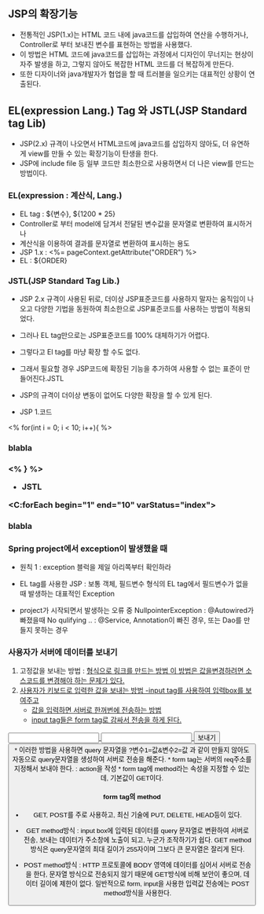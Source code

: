## JSP의 확장기능
* 전통적인 JSP(1.x)는 HTML 코드 내에 java코드를 삽입하여 연산을 수행하거나, Controller로 부터 보내진 변수를 표현하는 방법을 사용했다. 
* 이 방법은 HTML 코드에 java코드를 삽입하는 과정에서 디자인이 무너지는 현상이 자주 발생을 하고, 그렇지 않아도 복잡한 HTML 코드를 더 복잡하게 만든다. 
* 또한 디자이너와 java개발자가 협업을 할 때 트러블을 일으키는 대표적인 상황이 연출된다. 

## EL(expression Lang.) Tag 와  JSTL(JSP Standard tag Lib)
* JSP(2.x) 규격이 나오면서 HTML코드에 java코드를 삽입하지 않아도, 더 유연하게 view를 만들 수 있는 확장기능이 탄생을 한다. 
* JSP에 include file 등 일부 코드만 최소한으로 사용하면서 더 나은 view를 만드는 방법이다. 

### EL(expression : 계산식, Lang.)
* EL tag : ${변수}, ${1200 * 25}
* Controller로 부터 model에 담겨서 전달된 변수값을 문자열로 변환하여 표시하거나
* 계산식을 이용하여 결과를 문자열로 변환하여 표시하는 용도 
* JSP 1.x : <%= pageContext.getAttribute("ORDER") %>
* EL : ${ORDER}

### JSTL(JSP Standard Tag Lib.)
* JSP 2.x 규격이 사용된 뒤로, 더이상 JSP표준코드를 사용하지 말자는 움직임이 나오고
	다양한 기법을 동원하여 최소한으로 JSP표준코드를 사용하는 방법이 적용되었다. 
* 그러나 EL tag만으로는 JSP표준코드를 100% 대체하기가 어렵다.
* 그렇다고 El tag를 마냥 확장 할 수도 없다.
* 그래서 필요할 경우 JSP코드에 확장된 기능을 추가하여 사용할 수 없는 표준이 만들어진다.JSTL
* JSP의 규격이 더이상 변동이 없어도 다양한 확장을 할 수 있게 된다. 

* JSP 1.코드

<%
	for(int i = 0; i < 10; i++){
%>
<h3>blabla<h3>
<%
}
%>

* JSTL 

<C:forEach begin="1" end="10" varStatus="index">
<h3>blabla<h3>
</C:forEach>

### Spring project에서 exception이 발생했을 때
* 원칙 1 : exception 블럭을 제일 아리쪽부터 확인하라
* EL tag를 사용한 JSP : 보통 객체, 필드변수 형식의 EL tag에서 필드변수가 없을 때 
발생하는 대표적인 Exception

* project가 시작되면서 발생하는 오류 중
NullpointerException : @Autowired가 빠졌을때
No qulifying .. : @Service, Annotation이 빠진 경우, 또는 Dao를 만들지 못하는 경우 

### 사용자가 서버에 데이터를 보내기
1. 고정값을 보내는 방법 : <a href="주소?변수=값">형식으로 링크를 만드는 방법
     이 방법은 값을변경하려면 소스코드를 변경해야 하는 문제가 있다. 
2. 사용자가 키보드로 입력한 값을 보내는 방법
   -input tag를 사용하여 입력box를 보여주고
   - 값을 입력하면 서버로 한꺼번에 전송하는 방법
   - input tag들은 form tag로 감싸서 전송을 하게 된다. 
   
  
  <form>
  	<input>
  	<input>
  	<button>보내기<button>
  </form>
* 이러한 방법을 사용하면 query 문자열을 ?변수1=값&변수2=값 과 같이 만들지 않아도 자동으로 query문자열을 생성하여 서버로 전송을 해준다. 
* form tag는 서버의 req주소를 지정해서 보내야 한다. : action을 작성 
* form tag에 method라는 속성을 지정할 수 있는데, 기본값이 GET이다. 

#### form tag의 method
* GET, POST를 주로 사용하고, 최신 기술에 PUT, DELETE, HEAD등이 있다. 
* GET method방식 : input box에 입력된 데이터를 query 문자열로 변환하여 서버로 전송,
   보내는 데이터가 주소창에 노출이 되고, 누군가 조작하기가 쉽다. 
  GET method방식은 query문자열의 최대 길이가 255자이며 그보다 큰 문자열은 잘리게 된다. 

* POST method방식 : HTTP 프로토콜에 BODY 영역에 데이터를 심어서 서버로 전송을 한다,
   문자열 방식으로 전송되지 않기 때문에 GET방식에 비해 보안이 좋으며, 데이터 길이에 제한이 없다.
   일반적으로 form, input을 사용한 입력값 전송에는 POST method방식을 사용한다. 















